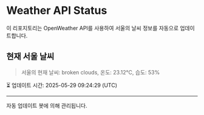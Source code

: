 
# Weather API Status

이 리포지토리는 OpenWeather API를 사용하여 서울의 날씨 정보를 자동으로 업데이트합니다.

## 현재 서울 날씨
> 서울의 현재 날씨: broken clouds, 온도: 23.12°C, 습도: 53%

⏳ 업데이트 시간: 2025-05-29 09:24:29 (UTC)

---
자동 업데이트 봇에 의해 관리됩니다.
